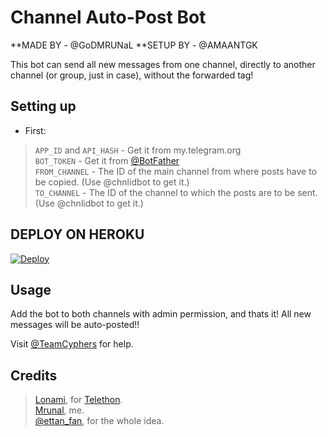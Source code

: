 # Channel Auto-Post Bot
**MADE BY - @GoDMRUNaL
**SETUP BY - @AMAANTGK

This bot can send all new messages from one channel, directly to another channel (or group, just in case), without the forwarded tag!

## Setting up 
* First:
> `APP_ID` and `API_HASH` - Get it from my.telegram.org   
> `BOT_TOKEN` - Get it from [@BotFather](https://t.me/BotFather)   
> `FROM_CHANNEL` - The ID of the main channel from where posts have to be copied. (Use @chnlidbot to get it.)   
> `TO_CHANNEL` - The ID of the channel to which the posts are to be sent. (Use @chnlidbot to get it.)   

## DEPLOY ON HEROKU
[![Deploy](https://www.herokucdn.com/deploy/button.svg)](https://heroku.com/deploy?template=https://github.com/Javes786/ChannelAuToPost)
  


## Usage
Add the bot to both channels with admin permission, and thats it!
All new messages will be auto-posted!!

Visit [@TeamCyphers](https://t.me/TeamCyphers) for help.
## Credits
> [Lonami](https://github.com/LonamiWebs), for [Telethon](https://github.com/LonamiWebs/Telethon).   
> [Mrunal](https://github.com/Godmrunal), me.   
> [@ettan_fan](https://t.me/ettan_fan), for the whole idea.   
